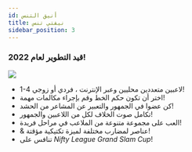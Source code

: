 ```yaml
---
id: أنيق التنس
title: نيفتي تنس
sidebar_position: 3
---
```


### قيد التطوير لعام 2022!

![](/img/NiftyTennis.jpeg)

- 1-4 لاعبين متعددين محليين وعبر الإنترنت ، فردي أو زوجي!
- اختر أن تكون حكم الخط وقم بإجراء مكالمات مهمة!
- كن عضوا في الجمهور والتعبير عن المشاعر من الحشد!
- تكامل صوت الخلاف لكل من اللاعبين والجمهور!
- العب على مجموعة متنوعة من الملاعب في مراحل فريدة!
- & عناصر لمضارب مختلفة لميزة تكتيكية مؤقتة!
- تنافس على _Nifty League Grand Slam Cup_!
